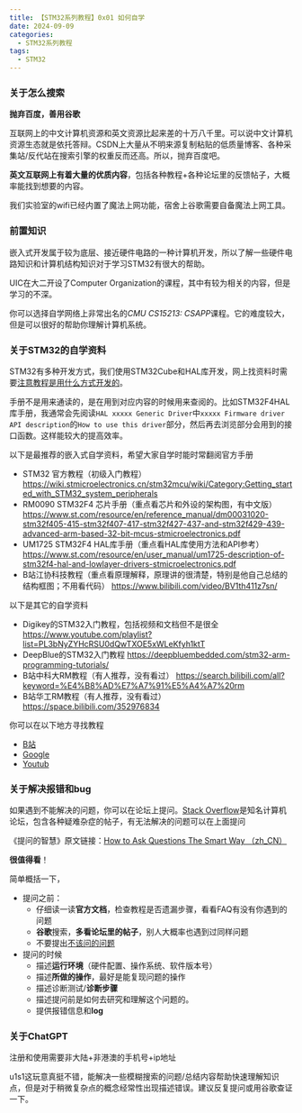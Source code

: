 ```yaml
---
title: 【STM32系列教程】0x01 如何自学
date: 2024-09-09
categories:
  - STM32系列教程
tags:
  - STM32
---
```

### 关于怎么搜索

**抛弃百度，善用谷歌**

互联网上的中文计算机资源和英文资源比起来差的十万八千里。可以说中文计算机资源生态就是依托答辩。CSDN上大量从不明来源复制粘贴的低质量博客、各种采集站/反代站在搜索引擎的权重反而还高。所以，抛弃百度吧。

**英文互联网上有着大量的优质内容**，包括各种教程+各种论坛里的反馈帖子，大概率能找到想要的内容。

我们实验室的wifi已经内置了魔法上网功能，宿舍上谷歌需要自备魔法上网工具。

### 前置知识

嵌入式开发属于较为底层、接近硬件电路的一种计算机开发，所以了解一些硬件电路知识和计算机结构知识对于学习STM32有很大的帮助。

UIC在大二开设了Computer Organization的课程，其中有较为相关的内容，但是学习的不深。

你可以选择自学网络上非常出名的*CMU CS15213: CSAPP*课程。它的难度较大，但是可以很好的帮助你理解计算机系统。

### 关于STM32的自学资料

STM32有多种开发方式，我们使用STM32Cube和HAL库开发，网上找资料时需要<u>注意教程是用什么方式开发的</u>。

手册不是用来通读的，是在用到对应内容的时候用来查阅的。比如STM32F4HAL库手册，我通常会先阅读`HAL xxxxx Generic Driver`中`xxxxx Firmware driver API description`的`How to use this driver`部分，然后再去浏览部分会用到的接口函数。这样能较大的提高效率。

以下是最推荐的嵌入式自学资料，希望大家自学时能时常翻阅官方手册

- STM32 官方教程（初级入门教程）
  https://wiki.stmicroelectronics.cn/stm32mcu/wiki/Category:Getting_started_with_STM32_system_peripherals
- RM0090 STM32F4 芯片手册（重点看芯片和外设的架构图，有中文版）
  https://www.st.com/resource/en/reference_manual/dm00031020-stm32f405-415-stm32f407-417-stm32f427-437-and-stm32f429-439-advanced-arm-based-32-bit-mcus-stmicroelectronics.pdf
- UM1725 STM32F4 HAL库手册（重点看HAL库使用方法和API参考）
  https://www.st.com/resource/en/user_manual/um1725-description-of-stm32f4-hal-and-lowlayer-drivers-stmicroelectronics.pdf
- B站江协科技教程（重点看原理解释，原理讲的很清楚，特别是他自己总结的结构框图；不用看代码）
  https://www.bilibili.com/video/BV1th411z7sn/

以下是其它的自学资料

- Digikey的STM32入门教程，包括视频和文档但不是很全
  https://www.youtube.com/playlist?list=PL3bNyZYHcRSU0dQwTXOE5xWLeKfyh1ktT
- DeepBlue的STM32入门教程
  https://deepbluembedded.com/stm32-arm-programming-tutorials/
- B站中科大RM教程（有人推荐，没有看过）
  https://search.bilibili.com/all?keyword=%E4%B8%AD%E7%A7%91%E5%A4%A7%20rm
- B站华工RM教程（有人推荐，没有看过）
  https://space.bilibili.com/352976834

你可以在以下地方寻找教程

- [B站](https://bilibili.com)
- [Google](https://google.com)
- [Youtub](https://youtube.com)

### 关于解决报错和bug

如果遇到不能解决的问题，你可以在论坛上提问。[Stack Overflow](https://stackoverflow.com/)是知名计算机论坛，包含各种疑难杂症的帖子，有无法解决的问题可以在上面提问

《提问的智慧》原文链接：[How to Ask Questions The Smart Way （zh_CN）](https://github.com/ryanhanwu/How-To-Ask-Questions-The-Smart-Way/blob/main/README-zh_CN.md)

**很值得看**！

简单概括一下，

- 提问之前：
  - 仔细读一读**官方文档**，检查教程是否遗漏步骤，看看FAQ有没有你遇到的问题
  - **谷歌**搜索，**多看论坛里的帖子**，别人大概率也遇到过同样问题
  - 不要提出[不该问的问题](https://github.com/ryanhanwu/How-To-Ask-Questions-The-Smart-Way/blob/main/README-zh_CN.md#%E4%B8%8D%E8%AF%A5%E9%97%AE%E7%9A%84%E9%97%AE%E9%A2%98)
- 提问的时候
  - 描述**运行环境**（硬件配置、操作系统、软件版本号）
  - 描述**所做的操作**，最好是能复现问题的操作
  - 描述诊断测试/**诊断步骤**
  - 描述提问前是如何去研究和理解这个问题的。
  - 提供报错信息和**log**

### 关于ChatGPT

注册和使用需要非大陆+非港澳的手机号+ip地址

u1s1这玩意真挺不错，能解决一些模糊搜索的问题/总结内容帮助快速理解知识点，但是对于稍微复杂点的概念经常性出现描述错误。建议反复提问或用谷歌查证一下。
